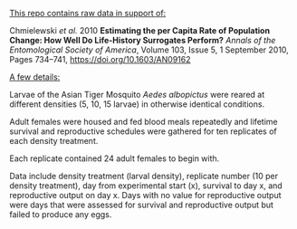 <ins>This repo contains raw data in support of:</ins>

 Chmielewski *et al.* 2010 **Estimating the per Capita Rate of Population Change: How Well Do
Life-History Surrogates Perform?** *Annals of the Entomological Society of America*, Volume 103, Issue 5, 1 September 2010, Pages 734–741, https://doi.org/10.1603/AN09162

<ins>A few details:</ins>

Larvae of the Asian Tiger Mosquito *Aedes albopictus* were reared at different densities (5, 10, 15 larvae) in otherwise identical conditions. 

Adult females were housed and fed blood meals repeatedly and lifetime survival and reproductive schedules were gathered for ten replicates of each density treatment. 

Each replicate contained 24 adult females to begin with. 

Data include density treatment (larval density), replicate number (10 per density treatment), day from experimental start (x), survival to day x, and reproductive output on day x. Days with no
value for reproductive output were days that were assessed for survival and reproductive output but failed to produce any eggs. 



 



